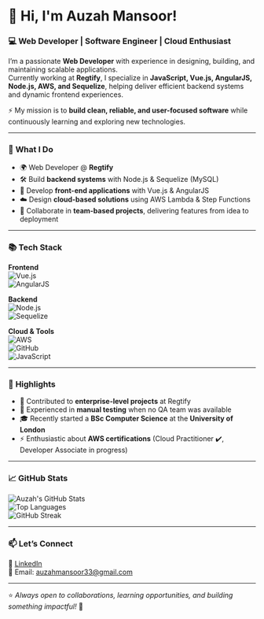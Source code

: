# 👋 Hi, I'm Auzah Mansoor!  

### 💻 Web Developer | Software Engineer | Cloud Enthusiast  

I’m a passionate **Web Developer** with experience in designing, building, and maintaining scalable applications.  
Currently working at **Regtify**, I specialize in **JavaScript, Vue.js, AngularJS, Node.js, AWS, and Sequelize**, helping deliver efficient backend systems and dynamic frontend experiences.  

⚡ My mission is to **build clean, reliable, and user-focused software** while continuously learning and exploring new technologies.  

---

### 🚀 **What I Do**
- 🌍 Web Developer @ **Regtify**  
- 🛠️ Build **backend systems** with Node.js & Sequelize (MySQL)  
- 🎨 Develop **front-end applications** with Vue.js & AngularJS  
- ☁️ Design **cloud-based solutions** using AWS Lambda & Step Functions  
- 🤝 Collaborate in **team-based projects**, delivering features from idea to deployment  

---

### 📚 **Tech Stack**

**Frontend**  
![Vue.js](https://img.shields.io/badge/-Vue.js-4FC08D?style=flat&logo=vue.js&logoColor=white)  
![AngularJS](https://img.shields.io/badge/-AngularJS-E23237?style=flat&logo=angular&logoColor=white)  

**Backend**  
![Node.js](https://img.shields.io/badge/-Node.js-339933?style=flat&logo=node.js&logoColor=white)  
![Sequelize](https://img.shields.io/badge/-Sequelize-52B0E7?style=flat&logo=sequelize&logoColor=white)  

**Cloud & Tools**  
![AWS](https://img.shields.io/badge/-AWS-232F3E?style=flat&logo=amazon-aws&logoColor=white)  
![GitHub](https://img.shields.io/badge/-GitHub-181717?style=flat&logo=github&logoColor=white)  
![JavaScript](https://img.shields.io/badge/-JavaScript-F7DF1E?style=flat&logo=javascript&logoColor=black)  

---

### 🌟 **Highlights**
- 💼 Contributed to **enterprise-level projects** at Regtify  
- 🔧 Experienced in **manual testing** when no QA team was available  
- 🎓 Recently started a **BSc Computer Science** at the **University of London**  
- ⚡ Enthusiastic about **AWS certifications** (Cloud Practitioner ✔️, Developer Associate in progress)  

---

### 📈 **GitHub Stats**
![Auzah's GitHub Stats](https://github-readme-stats.vercel.app/api?username=auzahm&show_icons=true&theme=tokyonight)  
![Top Languages](https://github-readme-stats.vercel.app/api/top-langs/?username=auzahm&layout=compact&theme=tokyonight)  
![GitHub Streak](https://github-readme-streak-stats.herokuapp.com/?user=auzahm&theme=tokyonight)  

---

### 📫 **Let’s Connect**
💼 [LinkedIn](https://www.linkedin.com/in/auzah-mansoor-a68841187/)  
📧 Email: auzahmansoor33@gmail.com  

---

⭐ _Always open to collaborations, learning opportunities, and building something impactful!_ 🚀  
